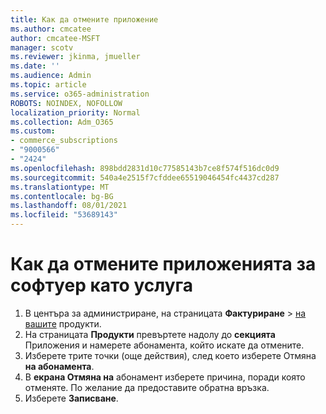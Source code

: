 ```yaml
---
title: Как да отмените приложение
ms.author: cmcatee
author: cmcatee-MSFT
manager: scotv
ms.reviewer: jkinma, jmueller
ms.date: ''
ms.audience: Admin
ms.topic: article
ms.service: o365-administration
ROBOTS: NOINDEX, NOFOLLOW
localization_priority: Normal
ms.collection: Adm_O365
ms.custom:
- commerce_subscriptions
- "9000566"
- "2424"
ms.openlocfilehash: 898bdd2831d10c77585143b7ce8f574f516dc0d9
ms.sourcegitcommit: 540a4e2515f7cfddee65519046454fc4437cd287
ms.translationtype: MT
ms.contentlocale: bg-BG
ms.lasthandoff: 08/01/2021
ms.locfileid: "53689143"
---
```

# <a name="how-to-cancel-software-as-a-service-apps"></a>Как да отмените приложенията за софтуер като услуга

1. В центъра за администриране, на страницата **Фактуриране**  >  [на вашите](https://go.microsoft.com/fwlink/p/?linkid=842054) продукти.
2. На страницата **Продукти** превъртете надолу до **секцията** Приложения и намерете абонамента, който искате да отмените. 
3. Изберете трите точки (още действия), след което изберете Отмяна **на абонамента**.
4. В **екрана Отмяна на** абонамент изберете причина, поради която отменяте. По желание да предоставите обратна връзка.
5. Изберете **Записване**.
